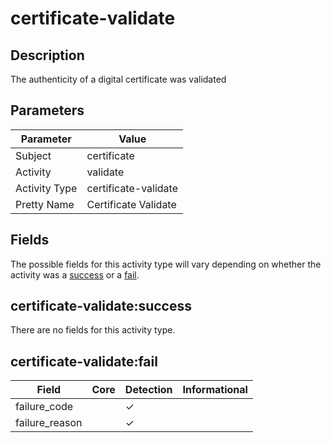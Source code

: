 certificate-validate
====================

Description
-----------
The authenticity of a digital certificate was validated

Parameters
----------
| Parameter     | Value                |
| ------------- | -------------------- |
| Subject       | certificate          |
| Activity      | validate             |
| Activity Type | certificate-validate |
| Pretty Name   | Certificate Validate |


Fields
------

The possible fields for this activity type will vary depending on whether the activity was a [success](#certificate-validatesuccess) or a [fail](#certificate-validatefail).


certificate-validate:success
----------------------------

There are no fields for this activity type.


certificate-validate:fail
-------------------------

| Field          | Core | Detection | Informational |
| -------------- | ---- | --------- | ------------- |
| failure_code   |      | &#10003;  |               |
| failure_reason |      | &#10003;  |               |